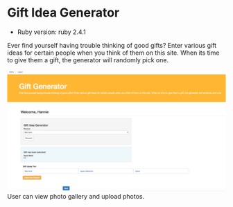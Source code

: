 # Gift Idea Generator 

* Ruby version: ruby 2.4.1

Ever find yourself having trouble thinking of good gifts? Enter various gift ideas for certain people when you think of them on this site. When its time to give them a gift, the generator will randomly pick one.

[![image](https://github.com/hanniedong/Gift-Generator/blob/development-branch/app/assets/images/Screen%20Shot%202017-09-29%20at%2011.36.26%20AM.png)](#features)
User can view photo gallery and upload photos.

